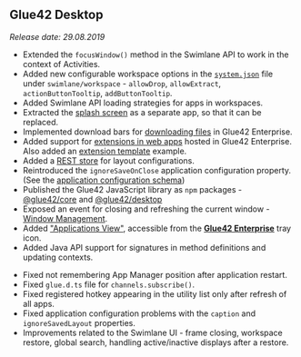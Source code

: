 ## Glue42 Desktop

*Release date: 29.08.2019*

<glue42 name="addClass" class="newFeatures" element="p" text="New Features">

- Extended the `focusWindow()` method in the Swimlane API to work in the context of Activities.
- Added new configurable workspace options in the [`system.json`](../../../assets/configuration/system.json) file under `swimlane/workspace` - `allowDrop`, `allowExtract`, `actionButtonTooltip`, `addButtonTooltip`.
- Added Swimlane API loading strategies for apps in workspaces.
- Extracted the [splash screen](../../../glue42-concepts/glue42-platform-features/index.html#splash_screen) as a separate app, so that it can be replaced.
- Implemented download bars for [downloading files](../../../glue42-concepts/glue42-platform-features/index.html#downloading_files) in Glue42 Enterprise.
- Added support for [extensions in web apps](../../../glue42-concepts/glue42-platform-features/index.html#adding_extensions_to_web_apps) hosted in Glue42 Enterprise. Also added an [extension template](https://github.com/Tick42/glue42-extension-template) example.
- Added a [REST store](../../../glue42-concepts/windows/layouts/overview/index.html#layout_stores) for layout configurations.
- Reintroduced the `ignoreSaveOnClose` application configuration property. (See the [application configuration schema](../../../assets/configuration/application.json))
- Published the Glue42 JavaScript library as `npm` packages - [@glue42/core](https://www.npmjs.com/package/@glue42/core) and [@glue42/desktop](https://npmjs.com/package/@glue42/desktop)
- Exposed an event for closing and refreshing the current window - [Window Management](../../../glue42-concepts/windows/window-management/javascript/index.html#window_events-close_and_refresh).
- Added ["Applications View"](../../how-to/use-glue42/index.html#applications_view), accessible from the [**Glue42 Enterprise**](https://glue42.com/enterprise/) tray icon.
- Added Java API support for signatures in method definitions and updating contexts.

<glue42 name="addClass" class="bugFixes" element="p" text="Improvements and Bug Fixes"> 

- Fixed not remembering App Manager position after application restart.
- Fixed `glue.d.ts` file for `channels.subscribe()`.
- Fixed registered hotkey appearing in the utility list only after refresh of all apps.
- Fixed application configuration problems with the `caption` and `ignoreSavedLayout` properties. 
- Improvements related to the Swimlane UI - frame closing, workspace restore, global search, handling active/inactive displays after a restore. 
